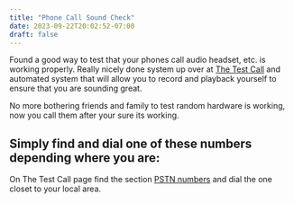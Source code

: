 ```yaml
---
title: "Phone Call Sound Check"
date: 2023-09-22T20:02:52-07:00
draft: false
---
```


Found a good way to test that your phones call audio headset, etc. is working properly. Really nicely done system up over at [The Test Call](http://thetestcall.blogspot.com/?m=0) and automated system that will allow you to record and playback yourself to ensure that you are sounding great.

No more bothering friends and family to test random hardware is working, now you call them after your sure its working.

## Simply find and dial one of these numbers depending where you are:

On The Test Call page find the section [PSTN numbers](http://thetestcall.blogspot.com/?m=0) and dial the one closet to your local area.